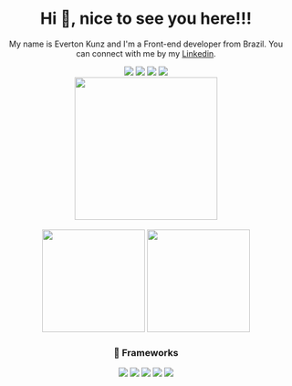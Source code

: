 <h1 align="center"> Hi 👋, nice to see you here!!! </h1>
<p align="center">My name is Everton Kunz and I'm a Front-end developer from Brazil. You can connect with me by my <a href="https://www.linkedin.com/in/evertonkunz/">Linkedin</a>.</p>

<div align="center">
  <span>
    <img src="https://img.shields.io/badge/JavaScript-323330?style=for-the-badge&logo=javascript&logoColor=F7DF1E"/>
    <img src="https://img.shields.io/badge/TypeScript-007ACC?style=for-the-badge&logo=typescript&logoColor=white"/>
    <img src="https://img.shields.io/badge/HTML5-E34F26?style=for-the-badge&logo=html5&logoColor=white"/>
    <img src="https://img.shields.io/badge/CSS3-1572B6?style=for-the-badge&logo=css3&logoColor=white"/>
  </span>
</div>
<div align="center">
  <img width="250em" src="https://i.imgur.com/oweEsmR.gif" />
</div>
</br>

<div align="center">
  <img height="180em" src="https://github-readme-stats.vercel.app/api?username=tonkunz&theme=tokyonight&show_icons=true"/>
  <img height="180em" src="https://github-readme-stats.vercel.app/api/top-langs/?username=tonkunz&layout=compact&theme=tokyonight"/>
</div>


 
<h3 align="center"> 🚀 Frameworks </h3>
<div align="center">
  <span>
    <img src="https://img.shields.io/badge/React-20232A?style=for-the-badge&logo=react&logoColor=61DAFB"/>
    <img src="https://img.shields.io/badge/Vue.js-35495E?style=for-the-badge&logo=vuedotjs&logoColor=4FC08D"/>
    <img src="https://img.shields.io/badge/Angular-DD0031?style=for-the-badge&logo=angular&logoColor=white"/>
    <img src="https://img.shields.io/badge/Tailwind_CSS-38B2AC?style=for-the-badge&logo=tailwind-css&logoColor=white"/>
    <img src="https://img.shields.io/badge/Flutter-02569B?style=for-the-badge&logo=flutter&logoColor=white"/>
  </span>
</div>

      
